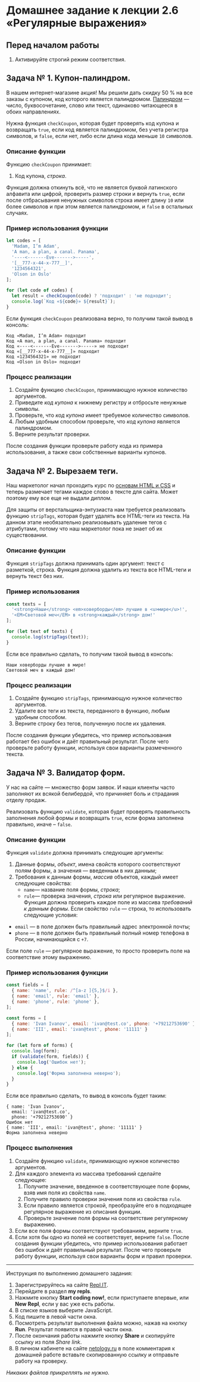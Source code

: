 # Домашнее задание к лекции 2.6 «Регулярные выражения»

## Перед началом работы
1. Активируйте строгий режим соответствия.

## Задача № 1. Купон-палиндром.
В нашем интернет-магазине акция! Мы решили дать скидку 50 % на все заказы с купоном, код которого является палиндромом. [Палиндром](https://ru.wikipedia.org/wiki/Палиндром) — число, буквосочетание, слово или текст, одинаково читающееся в обоих направлениях.

Нужна функция `checkCoupon`, которая будет проверять код купона и возвращать `true`, если код является палиндромом, без учета регистра символов, и `false`, если нет, либо если длина кода меньше `10` символов.

### Описание функции
Функцию `checkCoupon` принимает:

1. Код купона, *строка*.

Функция должна откинуть всё, что не является буквой латинского алфавита или цифрой, проверить размер строки и вернуть `true`, если после отбрасывания ненужных символов строка имеет длину `10` или более символов и при этом является палиндромом, и `false` в остальных случаях.

### Пример использования функции
```javascript
let codes = [
  'Madam, I’m Adam',
  'A man, a plan, a canal. Panama',
  '----<-------Eve------->-----',
  '[__777-x-44-x-777__]',
  '1234564321',
  'Olson in Oslo'
];

for (let code of codes) {
  let result = checkCoupon(code) ? 'подходит' : 'не подходит';
  console.log(`Код «${code}» ${result}`);
}
```

Если функция `checkCoupon` реализована верно, то получим такой вывод в консоль:

```
Код «Madam, I’m Adam» подходит
Код «A man, a plan, a canal. Panama» подходит
Код «----<-------Eve------->-----» не подходит
Код «[__777-x-44-x-777__]» подходит
Код «1234564321» не подходит
Код «Olson in Oslo» подходит
```

### Процесс реализации
1. Создайте функцию `checkCoupon`, принимающую нужное количество аргументов.
2. Приведите *код купона* к нижнему регистру и отбросьте ненужные символы.
3. Проверьте, что *код купона* имеет требуемое количество символов.
4. Любым удобным способом проверьте, что *код купона* является палиндромом.
5. Верните результат проверки.

После создания функции проверьте работу кода из примера использования, а также свои собственные варианты купонов.

## Задача № 2. Вырезаем теги.
Наш маркетолог начал проходить курс по [основам HTML и CSS](https://netology.ru/programs/html-css-base) и теперь размечает тегами каждое слово в тексте для сайта. Может поэтому ему все еще не выдали диплом.

Для защиты от верстальщика-энтузиаста нам требуется реализовать функцию `stripTags`, которая будет удалять все HTML-теги из текста. На данном этапе необязательно реализовывать удаление тегов с атрибутами, потому что наш маркетолог пока не знает об их существовании.

### Описание функции
Функция `stripTags` должна принимать один аргумент: текст с разметкой, строка. Функция должна удалить из текста все HTML-теги и вернуть текст без них.

### Пример использования
```javascript
const texts = [
  '<strong>Наши</strong> <em>ховерборды</em> лучшие в <u>мире</u>!',
  '<EM>Световой меч</EM> в <strong>каждый</strong> дом!'
];

for (let text of texts) {
  console.log(stripTags(text));
}
```

Если все правильно сделать, то получим такой вывод в консоль:

```
Наши ховерборды лучшие в мире!
Световой меч в каждый дом!
```

### Процесс реализации
1. Создайте функцию `stripTags`, принимающую нужное количество аргументов.
2. Удалите все теги из текста, переданного в функцию, любым удобным способом.
3. Верните строку без тегов, полученную после их удаления.

После создания функции убедитесь, что пример использования работает без ошибок и даёт правильный результат. После чего проверьте работу функции, используя свои варианты размеченного текста.

## Задача № 3. Валидатор форм.
У нас на сайте — множество форм заявок. И наши клиенты часто заполняют их всякой белибердой, что причиняет боль и страдания отделу продаж.

Реализовать функцию `validate`, которая будет проверять правильность заполнения любой формы и возвращать `true`, если форма заполнена правильно, иначе – `false`.

### Описание функции
Функция `validate` должна принимать следующие аргументы:

1. Данные формы, *объект*, имена свойств которого соответствуют полям формы, а значения — введенным в них данным;
2. Требования к данным формы, *массив* объектов, каждый имеет следующие свойства:
   * `name`— название поля формы, *строка*;
   * `rule`— проверка значения, *строка* или регулярное выражение.
Функция должна проверить каждое поле из массива *требований к данным формы*. Если свойство `rule` — строка, то использовать следующие условия:
* `email` — в поле должен быть правильный адрес электронной почты;
* `phone` — в поле должен быть правильный полный номер телефона в России, начинающийся с `+7`.

Если поле `rule` — регулярное выражение, то просто проверить поле на соответствие этому выражению.

### Пример использования функции
```javascript
const fields = [
  { name: 'name', rule: /^[a-z ]{5,}$/i },
  { name: 'email', rule: 'email' },
  { name: 'phone', rule: 'phone' },
];

const forms = [
  { name: 'Ivan Ivanov', email: 'ivan@test.co', phone: '+79212753690' },
  { name: 'III', email: 'ivan@test', phone: '11111' }
];

for (let form of forms) {
  console.log(form);
  if (validate(form, fields)) {
    console.log('Ошибок нет');
  } else {
    console.log('Форма заполнена неверно');
  }
}
```

Если все правильно сделать, то вывод в консоль будет таким:

```
{ name: 'Ivan Ivanov',
  email: 'ivan@test.co',
  phone: '+79212753690' }
Ошибок нет
{ name: 'III', email: 'ivan@test', phone: '11111' }
Форма заполнена неверно
```

### Процесс выполнения
1. Создайте функцию `validate`, принимающую нужное количество аргументов.
2. Для каждого элемента из массива требований сделайте следующее:
   1. Получите значение, введенное в соответствующее поле формы, взяв имя поля из свойства `name`.
   2. Получите правило проверки значения поля из свойства `rule`.
   3. Если правило является строкой, преобразуйте его в подходящее регулярное выражение из описания функции.
   4. Проверьте значение поля формы на соответствие регулярному выражению.
3. Если все поля формы соответствуют требованиям, верните `true`.
4. Если хотя бы одно из полей не соответствует, верните `false`.
После создания функции убедитесь, что пример использования работает без ошибок и даёт правильный результат. После чего проверьте работу функции, используя свои варианты форм и правил проверки.

---
Инструкция по выполнению домашнего задания:

1. Зарегистрируйтесь на сайте [Repl.IT](https://repl.it/).
2. Перейдите в раздел **my repls**.
3. Нажмите кнопку **Start coding now!**, если приступаете впервые, или **New Repl**, если у вас уже есть работы.
4. В списке языков выберите JavaScript.
5. Код пишите в левой части окна.
6. Посмотреть результат выполнения файла можно, нажав на кнопку **Run**. Результат появится в правой части окна.
7. После окончания работы нажмите кнопку **Share** и скопируйте ссылку из поля *Share link*.
8. В личном кабинете на сайте [netology.ru](http://netology.ru/) в поле комментария к домашней работе вставьте скопированную ссылку и отправьте работу на проверку.

*Никаких файлов прикреплять не нужно.*